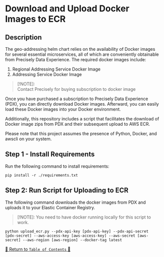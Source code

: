 # Download and Upload Docker Images to ECR

## Description

The geo-addressing helm chart relies on the availability of Docker images for several essential microservices, all of
which are conveniently obtainable from Precisely Data Experience. The required docker images include:

1. Regional Addressing Service Docker Image
2. Addressing Service Docker Image

> [!NOTE]:  
> Contact Precisely for buying subscription to docker image
>

Once you have purchased a subscription to Precisely Data Experience (PDX), you can directly download Docker images.
Afterward, you can easily load these Docker images into your Docker environment.

Additionally, this repository includes a script that facilitates the download of Docker image zips from PDX and their
subsequent upload to AWS ECR.

Please note that this project assumes the presence of Python, Docker, and awscli on your system.

## Step 1 - Install Requirements

Run the following command to install requirements:

```console
pip install -r ./requirements.txt
```

## Step 2: Run Script for Uploading to ECR

The following command downloads the docker images from PDX and uploads it to your Elastic Container Registry.

> [!NOTE]:
> You need to have docker running locally for this script to work.
>

```console
python upload_ecr.py --pdx-api-key [pdx-api-key] --pdx-api-secret [pdx-secret] --aws-access-key [aws-access-key] --aws-secret [aws-secret] --aws-region [aws-region] --docker-tag latest
```
[🔗 Return to `Table of Contents` 🔗](../../README.md#components)